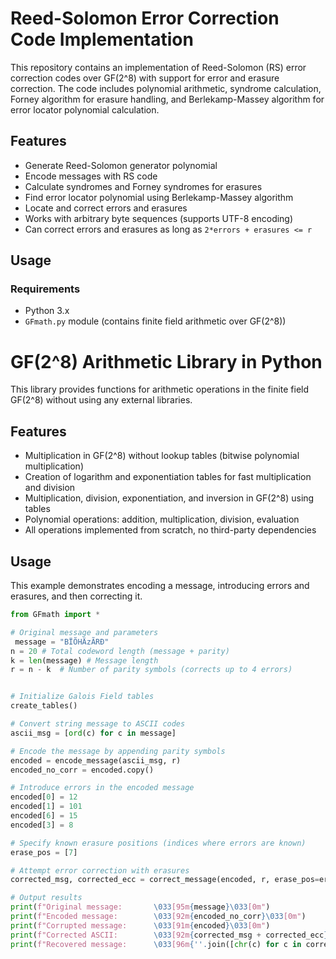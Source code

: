 # Reed-Solomon Error Correction Code Implementation

This repository contains an implementation of Reed-Solomon (RS) error correction codes over GF(2^8) with support for error and erasure correction. The code includes polynomial arithmetic, syndrome calculation, Forney algorithm for erasure handling, and Berlekamp-Massey algorithm for error locator polynomial calculation.

## Features

- Generate Reed-Solomon generator polynomial
- Encode messages with RS code
- Calculate syndromes and Forney syndromes for erasures
- Find error locator polynomial using Berlekamp-Massey algorithm
- Locate and correct errors and erasures
- Works with arbitrary byte sequences (supports UTF-8 encoding)
- Can correct errors and erasures as long as `2*errors + erasures <= r`

## Usage

### Requirements

- Python 3.x
- `GFmath.py` module (contains finite field arithmetic over GF(2^8))

# GF(2^8) Arithmetic Library in Python

This library provides functions for arithmetic operations in the finite field GF(2^8) without using any external libraries.

## Features

- Multiplication in GF(2^8) without lookup tables (bitwise polynomial multiplication)
- Creation of logarithm and exponentiation tables for fast multiplication and division
- Multiplication, division, exponentiation, and inversion in GF(2^8) using tables
- Polynomial operations: addition, multiplication, division, evaluation
- All operations implemented from scratch, no third-party dependencies

## Usage

This example demonstrates encoding a message, introducing errors and erasures, and then correcting it.

```python
from GFmath import *

# Original message and parameters
 message = "BÏÕHÄzÃRÐ"
n = 20 # Total codeword length (message + parity)
k = len(message) # Message length
r = n - k  # Number of parity symbols (corrects up to 4 errors)


# Initialize Galois Field tables
create_tables()

# Convert string message to ASCII codes
ascii_msg = [ord(c) for c in message]

# Encode the message by appending parity symbols
encoded = encode_message(ascii_msg, r)
encoded_no_corr = encoded.copy()

# Introduce errors in the encoded message
encoded[0] = 12
encoded[1] = 101
encoded[6] = 15
encoded[3] = 8

# Specify known erasure positions (indices where errors are known)
erase_pos = [7]

# Attempt error correction with erasures
corrected_msg, corrected_ecc = correct_message(encoded, r, erase_pos=erase_pos)

# Output results
print(f"Original message:       \033[95m{message}\033[0m")
print(f"Encoded message:        \033[92m{encoded_no_corr}\033[0m")
print(f"Corrupted message:      \033[91m{encoded}\033[0m")
print(f"Corrected ASCII:        \033[92m{corrected_msg + corrected_ecc}\033[0m")
print(f"Recovered message:      \033[96m{''.join([chr(c) for c in corrected_msg])}\033[0m")



